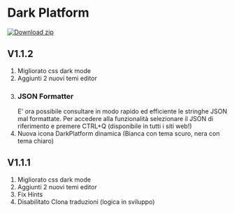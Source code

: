 # Dark Platform

<!-- BEGIN LATEST DOWNLOAD BUTTON -->
[![Download zip](https://custom-icon-badges.herokuapp.com/badge/-Download-blue?style=for-the-badge&logo=download&logoColor=white "Download zip")](https://github.com/LODYZ/darkPlatform/archive/refs/heads/main.zip)


## V1.1.2
1. Migliorato css dark mode
2. Aggiunti 2 nuovi temi editor
3. ### JSON Formatter
    E' ora possibile consultare in modo rapido ed efficiente le stringhe JSON mal formattate. Per accedere alla funzionalità selezionare il JSON di riferimento e premere CTRL+Q (disponibile in tutti i siti web!)
4. Nuova icona DarkPlatform dinamica (Bianca con tema scuro, nera con tema chiaro)

## V1.1.1
1. Migliorato css dark mode
2. Aggiunti 2 nuovi temi editor
3. Fix Hints
4. Disabilitato Clona traduzioni (logica in sviluppo)
